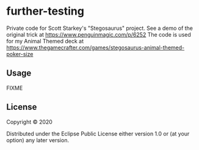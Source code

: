 # further-testing

Private code for Scott Starkey's "Stegosaurus" project.
See a demo of the original trick at https://www.penguinmagic.com/p/6252
The code is used for my Animal Themed deck at https://www.thegamecrafter.com/games/stegosaurus-animal-themed-poker-size

## Usage

FIXME

## License

Copyright © 2020

Distributed under the Eclipse Public License either version 1.0 or (at
your option) any later version.

